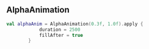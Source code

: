## AlphaAnimation
```kotlin
val alphaAnim = AlphaAnimation(0.3f, 1.0f).apply {
            duration = 2500
            fillAfter = true
        }
```